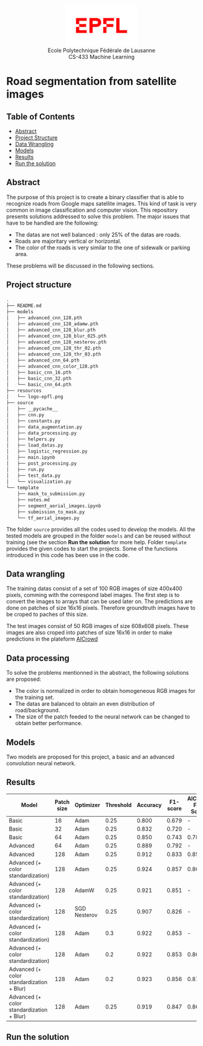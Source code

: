 <div align="center">
<img src="./resources/logo-epfl.png" alt="Example Image" width="192" height="108">
</div>

<div align="center">
Ecole Polytechnique Fédérale de Lausanne
</div> 
<div align="center">
CS-433 Machine Learning
</div> 

# Road segmentation from satellite images

## Table of Contents

- [Abstract](#abstract)
- [Project Structure](#project-structure)
- [Data Wrangling](#data-wrangling)
- [Models](#models)
- [Results](#results)
- [Run the solution](#run-the-solution)

## Abstract 
The purpose of this project is to create a binary classifier that is able to recognize roads from Google maps satellite images. This kind of task is very common in image classification and computer vision. This repository presents solutions addressed to solve this problem. The major issues that have to be handled are the following:
* The datas are not well balanced : only 25% of the datas are roads.
* Roads are majoritary vertical or horizontal.
* The color of the roads is very similar to the one of sidewalk or parking area.

These problems will be discussed in the following sections.

## Project structure
```
.
├── README.md
├── models
│   ├── advanced_cnn_128.pth
│   ├── advanced_cnn_128_adamw.pth
│   ├── advanced_cnn_128_blur.pth
│   ├── advanced_cnn_128_blur_025.pth
│   ├── advanced_cnn_128_nesterov.pth
│   ├── advanced_cnn_128_thr_02.pth
│   ├── advanced_cnn_128_thr_03.pth
│   ├── advanced_cnn_64.pth
│   ├── advanced_cnn_color_128.pth
│   ├── basic_cnn_16.pth
│   ├── basic_cnn_32.pth
│   └── basic_cnn_64.pth
├── resources
│   └── logo-epfl.png
├── source
│   ├── __pycache__
│   ├── cnn.py
│   ├── constants.py
│   ├── data_augmentation.py
│   ├── data_processing.py
│   ├── helpers.py
│   ├── load_datas.py
│   ├── logistic_regression.py
│   ├── main.ipynb
│   ├── post_processing.py
│   ├── run.py
│   ├── test_data.py
│   └── visualization.py
└── template
    ├── mask_to_submission.py
    ├── notes.md
    ├── segment_aerial_images.ipynb
    ├── submission_to_mask.py
    └── tf_aerial_images.py
```
The folder `source` provides all the codes used to develop the models. All the tested models are grouped in the folder `models` and can be reused without training (see the section **Run the solution** for more help. Folder `template` provides the given codes to start the projects. Some of the functions introduced in this code has been use in the code.

## Data wrangling
The training datas consist of a set of 100 RGB images of size 400x400 pixels, comming with the correspond label images. The first step is to convert the images to arrays that can be used later on. The predictions are done on patches of size 16x16 pixels. Therefore groundtruth images have to be croped to paches of this size.

The test images consist of 50 RGB images of size 608x608 pixels. These images are also croped into patches of size 16x16 in order to make predictions in the plateform [AICrowd]([https://link-url-here.org](https://www.aicrowd.com/challenges/epfl-ml-road-segmentation))

## Data processing

To solve the problems mentionned in the abstract, the following solutions are proposed:</p>
* The color is normalized in order to obtain homogeneous RGB images for the training set.
* The datas are balanced to obtain an even distribution of road/background.
* The size of the patch feeded to the neural network can be changed to obtain better performance.

## Models
Two models are proposed for this project, a basic and an advanced convolution neural network.
## Results

| Model                                      | Patch size | Optimizer    | Threshold | Accuracy | F1-score | AICrowd F1-Score | AICrowd accuracy |
|--------------------------------------------|------------|--------------|-----------|----------|----------|------------------|------------------|
| Basic                                      | 16         | Adam         | 0.25      | 0.800    | 0.679    | -                | -                |
| Basic                                      | 32         | Adam         | 0.25      | 0.832    | 0.720    | -                | -                |
| Basic                                      | 64         | Adam         | 0.25      | 0.850    | 0.743    | 0.783            | 0.876            |
| Advanced                                   | 64         | Adam         | 0.25      | 0.889    | 0.792    | -                | -                |
| Advanced                                   | 128        | Adam         | 0.25      | 0.912    | 0.833    | 0.857            | 0.923            |    
| Advanced (+ color standardization)         | 128        | Adam         | 0.25      | 0.924    | 0.857    | 0.860            | 0.926            |
| Advanced (+ color standardization)         | 128        | AdamW        | 0.25      | 0.921    | 0.851    | -                | -                |
| Advanced (+ color standardization)         | 128        | SGD Nesterov | 0.25      | 0.907    | 0.826    | -                | -                |
| Advanced (+ color standardization)         | 128        | Adam         | 0.3       | 0.922    | 0.853    | -                | -                |
| Advanced (+ color standardization)         | 128        | Adam         | 0.2       | 0.922    | 0.853    | 0.866            | 0.928            |
| Advanced (+ color standardization + Blur)  | 128        | Adam        |0.2         | 0.923    | 0.856    | 0.870 	          | 0.930            |
| Advanced (+ color standardization + Blur)  | 128        | Adam        |0.25        | 0.919    | 0.847    | 0.861            | 0.926            |

## Run the solution

